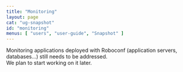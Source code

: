 ```yaml
---
title: "Monitoring"
layout: page
cat: "ug-snapshot"
id: "monitoring"
menus: [ "users", "user-guide", "Snapshot" ]
---
```


Monitoring applications deployed with Roboconf (application servers, databases...) still needs to be addressed.  
We plan to start working on it later.
